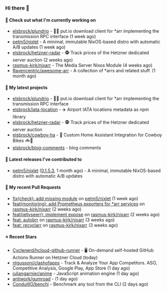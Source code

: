 ### Hi there 👋

#### 👷 Check out what I'm currently working on

- [elsbrock/plundrio](https://github.com/elsbrock/plundrio) - 🏴‍☠️ put.io download client for *arr implementing the transmission RPC interface (1 week ago)
- [petm5/nixlet](https://github.com/petm5/nixlet) - A minimal, immutable NixOS-based distro with automatic A/B updates (1 week ago)
- [elsbrock/hetzner-radar](https://github.com/elsbrock/hetzner-radar) - 🕵️ Track prices of the Hetzner dedicated server auction (2 weeks ago)
- [rasmus-kirk/nixarr](https://github.com/rasmus-kirk/nixarr) - The Media Server Nixos Module (4 weeks ago)
- [Ravencentric/awesome-arr](https://github.com/Ravencentric/awesome-arr) - A collection of *arrs and related stuff. (1 month ago)

#### 🌱 My latest projects

- [elsbrock/plundrio](https://github.com/elsbrock/plundrio) - 🏴‍☠️ put.io download client for *arr implementing the transmission RPC interface
- [elsbrock/iata-location](https://github.com/elsbrock/iata-location) - ✈️ Airport IATA locations metadata as npm library
- [elsbrock/hetzner-radar](https://github.com/elsbrock/hetzner-radar) - 🕵️ Track prices of the Hetzner dedicated server auction
- [elsbrock/cowboy-ha](https://github.com/elsbrock/cowboy-ha) - 🤠 Custom Home Assistant Integration for Cowboy Bikes 🚲💨
- [elsbrock/blog-comments](https://github.com/elsbrock/blog-comments) - blog comments

#### 🔭 Latest releases I've contributed to

- [petm5/nixlet](https://github.com/petm5/nixlet) ([0.1.5.3](https://github.com/petm5/nixlet/releases/tag/0.1.5.3), 1 month ago) - A minimal, immutable NixOS-based distro with automatic A/B updates

#### 🔨 My recent Pull Requests

- [fix(check): add missing module](https://github.com/petm5/nixlet/pull/6) on [petm5/nixlet](https://github.com/petm5/nixlet) (1 week ago)
- [feat(monitoring): add Prometheus exporters for *arr services](https://github.com/rasmus-kirk/nixarr/pull/47) on [rasmus-kirk/nixarr](https://github.com/rasmus-kirk/nixarr) (2 weeks ago)
- [feat(jellyseerr): implement expose](https://github.com/rasmus-kirk/nixarr/pull/46) on [rasmus-kirk/nixarr](https://github.com/rasmus-kirk/nixarr) (2 weeks ago)
- [feat: autobrr](https://github.com/rasmus-kirk/nixarr/pull/45) on [rasmus-kirk/nixarr](https://github.com/rasmus-kirk/nixarr) (3 weeks ago)
- [feat: recyclarr](https://github.com/rasmus-kirk/nixarr/pull/44) on [rasmus-kirk/nixarr](https://github.com/rasmus-kirk/nixarr) (3 weeks ago)

#### ⭐ Recent Stars

- [Cyclenerd/hcloud-github-runner](https://github.com/Cyclenerd/hcloud-github-runner) - 🖥️ On-demand self-hosted GitHub Actions Runner on Hetzner Cloud (today)
- [ntgussoni/clashofapps](https://github.com/ntgussoni/clashofapps) - Track &amp; Analyze Your App Competitors. ASO, Competitive Analysis, Google Play, App Store (1 day ago)
- [juliangarnier/anime](https://github.com/juliangarnier/anime) - JavaScript animation engine (1 day ago)
- [antiwork/gumroad](https://github.com/antiwork/gumroad) -  (1 day ago)
- [ConduitIO/benchi](https://github.com/ConduitIO/benchi) - Benchmark any tool from the CLI (2 days ago)
